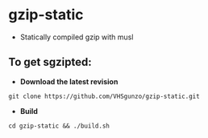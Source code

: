 # gzip-static
* Statically compiled gzip with musl
## To get sgzipted:
* **Download the latest revision**
```
git clone https://github.com/VHSgunzo/gzip-static.git
```
* **Build**
```
cd gzip-static && ./build.sh
```

